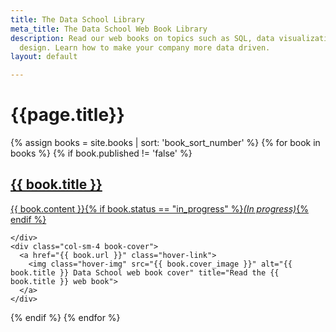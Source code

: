 ```yaml
---
title: The Data School Library
meta_title: The Data School Web Book Library
description: Read our web books on topics such as SQL, data visualization, and dashboard
  design. Learn how to make your company more data driven.
layout: default

---
```

<h1 class="title centered mb-5">{{page.title}}</h1>
{% assign books = site.books | sort: 'book_sort_number' %}
{% for book in books %}
  {% if book.published != 'false' %}<div class="row mb-5">
    <div class="col-sm-8 chapter-info">
      <a href="{{ book.url }}">
        <h2 class="mt-0">{{ book.title }} <i class="fas fa-arrow-right"></i></h2>
        <p>{{ book.content }}{% if book.status == "in_progress" %}<em>(In progress)</em>{% endif %}</p>
      </a>

    </div>
    <div class="col-sm-4 book-cover">
      <a href="{{ book.url }}" class="hover-link">
        <img class="hover-img" src="{{ book.cover_image }}" alt="{{ book.title }} Data School web book cover" title="Read the {{ book.title }} web book">
      </a>
    </div>
  </div>{% endif %}
{% endfor %}
